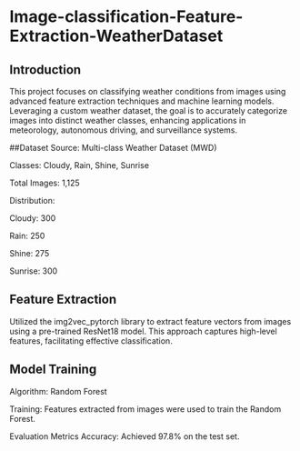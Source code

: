 # Image-classification-Feature-Extraction-WeatherDataset

## Introduction
This project focuses on classifying weather conditions from images using advanced feature extraction techniques and machine learning models. Leveraging a custom weather dataset, the goal is to accurately categorize images into distinct weather classes, enhancing applications in meteorology, autonomous driving, and surveillance systems.

##Dataset
Source: Multi-class Weather Dataset (MWD)

Classes: Cloudy, Rain, Shine, Sunrise

Total Images: 1,125

Distribution:

Cloudy: 300

Rain: 250

Shine: 275

Sunrise: 300

## Feature Extraction
Utilized the img2vec_pytorch library to extract feature vectors from images using a pre-trained ResNet18 model. This approach captures high-level features, facilitating effective classification.

## Model Training
Algorithm: Random Forest

Training: Features extracted from images were used to train the Random Forest.

Evaluation Metrics
Accuracy: Achieved 97.8% on the test set.

